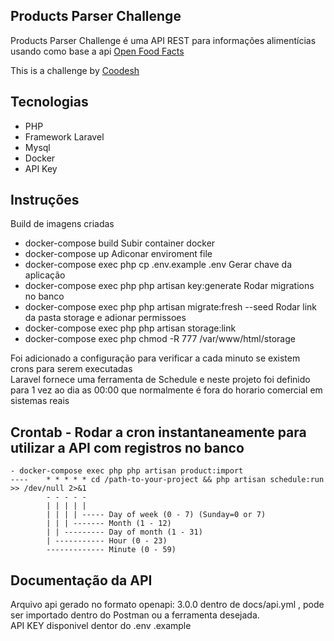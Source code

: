 ## Products Parser Challenge

Products Parser Challenge é uma API REST para informações alimentícias usando como base a api [Open Food Facts](https://br.openfoodfacts.org/data)

This is a challenge by [Coodesh](https://coodesh.com/)

## Tecnologias
 - PHP
 - Framework Laravel
 - Mysql
 - Docker
 - API Key

 ## Instruções
 Build de imagens criadas <br />
   - docker-compose build
 Subir container docker <br />
   - docker-compose up
 Adiconar enviroment file <br />
   - docker-compose exec php cp .env.example .env
 Gerar chave da aplicação <br />
   - docker-compose exec php php artisan key:generate
 Rodar migrations no banco <br />
   - docker-compose exec php php artisan migrate:fresh --seed
 Rodar link da pasta storage e adionar permissoes  <br />
   - docker-compose exec php php artisan storage:link
   - docker-compose exec php chmod -R 777 /var/www/html/storage 
 
 Foi adicionado a configuração para verificar a cada minuto se existem crons para serem executadas <br />
 Laravel fornece uma ferramenta de Schedule e neste projeto foi definido para 1 vez ao dia as 00:00 que normalmente é fora do horario comercial em sistemas reais <br />
 ## Crontab - Rodar a cron instantaneamente para utilizar a API com registros no banco
    - docker-compose exec php php artisan product:import
    ----    * * * * * cd /path-to-your-project && php artisan schedule:run >> /dev/null 2>&1
            - - - - -
            | | | | |
            | | | | ----- Day of week (0 - 7) (Sunday=0 or 7)
            | | | ------- Month (1 - 12)
            | | --------- Day of month (1 - 31)
            | ----------- Hour (0 - 23)
            ------------- Minute (0 - 59)
 ## Documentação da API
 Arquivo api gerado no formato openapi: 3.0.0 dentro de docs/api.yml , pode ser importado dentro do Postman ou a ferramenta desejada. <br />
 API KEY disponivel dentor do .env .example <br />
